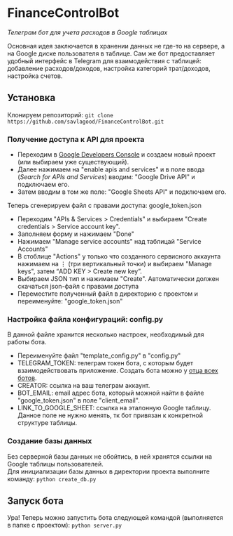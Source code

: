 # FinanceControlBot
_Телеграм бот для учета расходов в Google таблицах_

Основная идея заключается в хранении данных не где-то на сервере, а на Google диске пользователя в таблице. Сам же бот предоставляет удобный интерфейс в Telegram для взаимодействия с таблицей: добавление расходов/доходов, настройка категорий трат/доходов, настройка счетов.

## Установка
Клонируем репозиторий: `git clone https://github.com/savlagood/FinanceControlBot.git`

### Получение доступа к API для проекта
- Переходим в [Google Developers Console](https://console.developers.google.com/) и создаем новый проект (или выбираем уже существующий).
- Далее нажимаем на "enable apis and services" и в поле ввода (_Search for APIs and Services_) вводим: "Google Drive API" и подключаем его.
- Затем вводим в том же поле: "Google Sheets API" и подключаем его.

Теперь сгенерируем файл с правами доступа: google_token.json

- Переходим "APIs & Services > Credentials" и выбираем "Create credentials > Service account key".
- Заполняем форму и нажимаем "Done"
- Нажимаем "Manage service accounts" над таблицай "Service Accounts"
- В стоблице "Actions" у только что созданного сервисного аккаунта нажимаем на ⋮ (три вертикальный точки) и выбираем "Manage keys", затем “ADD KEY > Create new key”.
- Выбираем JSON тип и нажимаем "Create". Автоматически должен скачаться json-файл с правами доступа
- Переместите полученный файл в директорию с проектом и переименуйте: "google_token.json"

### Настройка файла конфигураций: config.py
В данной файле хранится несколько настроек, необходимый для работы бота.

- Переименуйте файл "template_config.py" в "config.py"
- TELEGRAM_TOKEN: телеграм токен бота, с которым будет взаимодействовать приложение. Создать бота можно у [отца всех ботов](https://t.me/BotFather).
- CREATOR: ссылка на ваш телеграм аккаунт.
- BOT_EMAIL: email адрес бота, который можной найти в файле "google_token.json" в поле "client_email".
- LINK_TO_GOOGLE_SHEET: ссылка на эталонную Google таблицу. Данное поле не нужно менять, тк бот привязан к конкретной структуре таблицы.

### Создание базы данных
Без серверной базы данных не обойтись, в ней хранятся ссылки на Google таблицы пользователей.
\
Для инициализации базы данных в директории проекта выполните команду: `python create_db.py`

## Запуск бота
Ура! Теперь можно запустить бота следующей командой (выполняется в папке с проектом): `python server.py`
